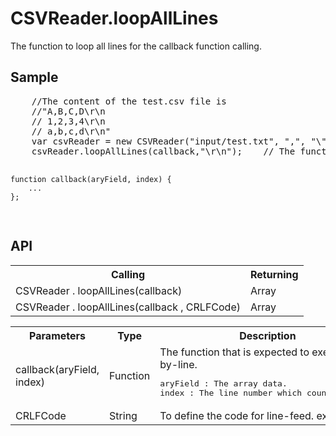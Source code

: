 <H1>CSVReader.loopAllLines</H1>

The function to loop all lines for the callback function calling.

<h2>Sample</h2>
<pre>
	//The content of the test.csv file is 
	//"A,B,C,D\r\n
	// 1,2,3,4\r\n
	// a,b,c,d\r\n"
	var csvReader = new CSVReader("input/test.txt", ",", "\"", "MS932");
	csvReader.loopAllLines(callback,"\r\n");	// The function "callback" will be executed three times
	
	function callback(aryField, index) {
		...
	};
</pre>

<h2>API</h2>

<table>
<tr><th>Calling</th><th>Returning</th></tr>
<tr><td>CSVReader . loopAllLines(callback)</td><td>Array</td></tr>
<tr><td>CSVReader . loopAllLines(callback , CRLFCode)</td><td>Array</td></tr>
</table>

<table>
<tr><th>Parameters</th><th>Type</th><th>Description</th></tr>
<tr><td>callback(aryField, index)</td><td>Function</td>
	<td>The function that is expected to execute line-by-line.
	<pre>aryField : The array data.<br>index : The line number which counts from 0.</pre>
	</td></tr>
<tr><td>CRLFCode</td><td>String</td>
	<td>To define the code for line-feed. exp. \r\n, \n</td></tr>
</table>
